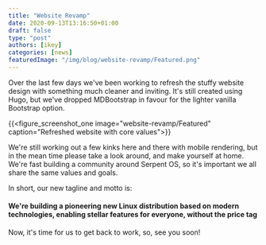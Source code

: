 ```yaml
---
title: "Website Revamp"
date: 2020-09-13T13:16:50+01:00
draft: false
type: "post"
authors: [ikey]
categories: [news]
featuredImage: "/img/blog/website-revamp/Featured.png"
---
```


Over the last few days we've been working to refresh the stuffy website design with something much
cleaner and inviting. It's still created using Hugo, but we've dropped MDBootstrap in favour for
the lighter vanilla Bootstrap option.

<!--more-->

{{<figure_screenshot_one image="website-revamp/Featured" caption="Refreshed website with core values">}}

We're still working out a few kinks here and there with mobile rendering, but in the mean time please
take a look around, and make yourself at home. We're fast building a community around Serpent OS, so
it's important we all share the same values and goals.

In short, our new tagline and motto is:

#### We're building a pioneering new Linux distribution based on modern technologies, enabling stellar features for everyone, without the price tag


Now, it's time for us to get back to work, so, see you soon!
